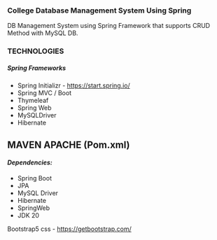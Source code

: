 ### **College Database Management System Using Spring**


DB Management System using Spring Framework that supports CRUD Method with MySQL DB.

### **TECHNOLOGIES**

##### **Spring Frameworks**
* Spring Initializr - https://start.spring.io/
* Spring MVC / Boot
* Thymeleaf
* Spring Web
* MySQLDriver
* Hibernate

## **MAVEN APACHE (Pom.xml)**

#### **_Dependencies:_**
- Spring Boot
- JPA
- MySQL Driver
- Hibernate
- SpringWeb
- JDK 20

Bootstrap5 css - https://getbootstrap.com/
